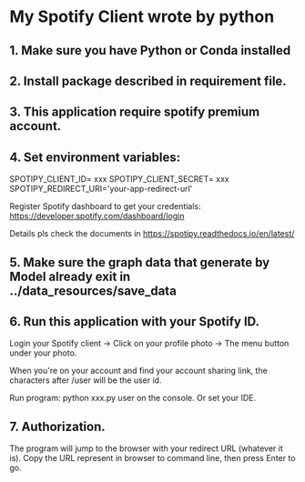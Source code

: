 # My Spotify Client wrote by python

## 1. Make sure you have Python or Conda installed
## 2. Install package described in requirement file.
## 3. This application require spotify premium account.
## 4. Set environment variables:

SPOTIPY_CLIENT_ID= xxx
SPOTIPY_CLIENT_SECRET= xxx
SPOTIPY_REDIRECT_URI='your-app-redirect-url'

Register Spotify dashboard to get your credentials: <https://developer.spotify.com/dashboard/login>

Details pls check the documents in <https://spotipy.readthedocs.io/en/latest/>

## 5. Make sure the graph data that generate by Model already exit in ../data_resources/save_data
## 6. Run this application with your Spotify ID.

Login your Spotify client -> Click on your profile photo -> The menu button under your photo. 

When you're on your account and find your account sharing link, the characters after /user will be the user id.

Run program: python xxx.py user on the console.  Or set your IDE.

## 7. Authorization. 

The program will jump to the browser with your redirect URL (whatever it is). Copy the URL represent in browser to command line, then press Enter to go.